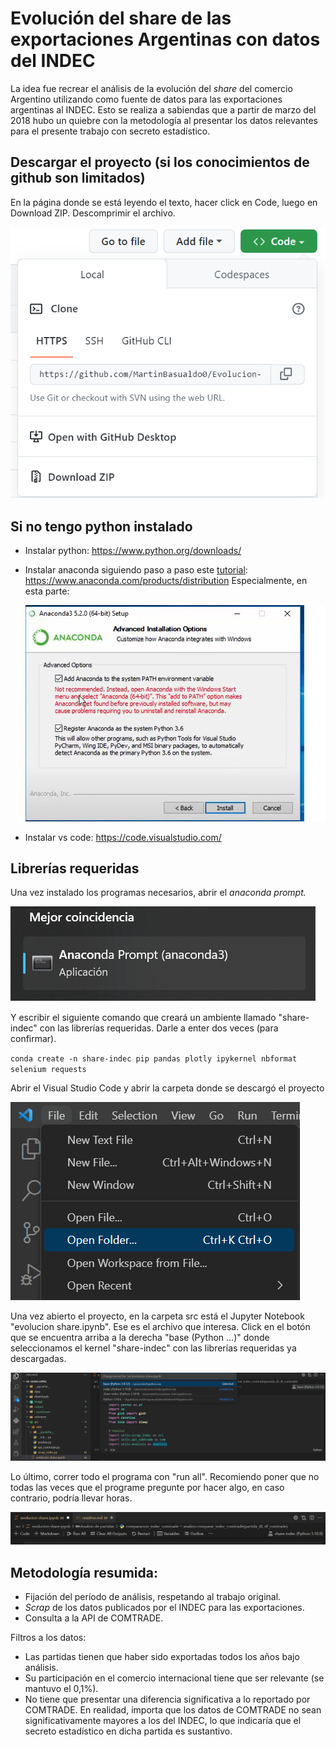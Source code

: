 # Evolución del share de las exportaciones Argentinas con datos del INDEC

La idea fue recrear el análisis de la evolución del _share_ del comercio Argentino utilizando como fuente de datos para las exportaciones argentinas al INDEC. Esto se realiza a sabiendas que a partir de marzo del 2018 hubo un quiebre con la metodología al presentar los datos relevantes para el presente trabajo con secreto estadístico.

## Descargar el proyecto (si los conocimientos de github son limitados)

En la página donde se está leyendo el texto, hacer click en Code, luego en Download ZIP. Descomprimir el archivo. 

![1675794024709](image/readme/1675794024709.png)

## Si no tengo python instalado

- Instalar python: https://www.python.org/downloads/
- Instalar anaconda siguiendo paso a paso este [tutorial](): https://www.anaconda.com/products/distribution
  Especialmente, en esta parte:

  ![1675793573858](image/readme/1675793573858.png)
- Instalar vs code: https://code.visualstudio.com/

## Librerías requeridas

Una vez instalado los programas necesarios, abrir el _anaconda prompt._

![1675793591975](image/readme/1675793591975.png)

Y escribir el siguiente comando que creará un ambiente llamado "share-indec" con las librerías requeridas. Darle a enter dos veces (para confirmar).

`conda create -n share-indec pip pandas plotly ipykernel nbformat selenium requests`

Abrir el Visual Studio Code y abrir la carpeta donde se descargó el proyecto

![1675793547230](image/readme/1675793547230.png)

Una vez abierto el proyecto, en la carpeta src está el Jupyter Notebook "evolucion share.ipynb". Ese es el archivo que interesa. Click en el botón que se encuentra arriba a la derecha "base (Python ...)" donde seleccionamos el kernel "share-indec" con las librerías requeridas ya descargadas.

![1675792715919](image/readme/1675792715919.png)

Lo último, correr todo el programa con "run all". Recomiendo poner que no todas las veces que el programe pregunte por hacer algo, en caso contrario, podría llevar horas.

![1675793459533](image/readme/1675793459533.png)

## Metodología resumida:

- Fijación del período de análisis, respetando al trabajo original.
- _Scrap_ de los datos publicados por el INDEC para las exportaciones.
- Consulta a la API de COMTRADE.

Filtros a los datos:

- Las partidas tienen que haber sido exportadas todos los años bajo análisis.
- Su participación en el comercio internacional tiene que ser relevante (se mantuvo el 0,1%).
- No tiene que presentar una diferencia significativa a lo reportado por COMTRADE. En realidad, importa que los datos de COMTRADE no sean significativamente mayores a los del INDEC, lo que indicaría que el secreto estadístico en dicha partida es sustantivo.
